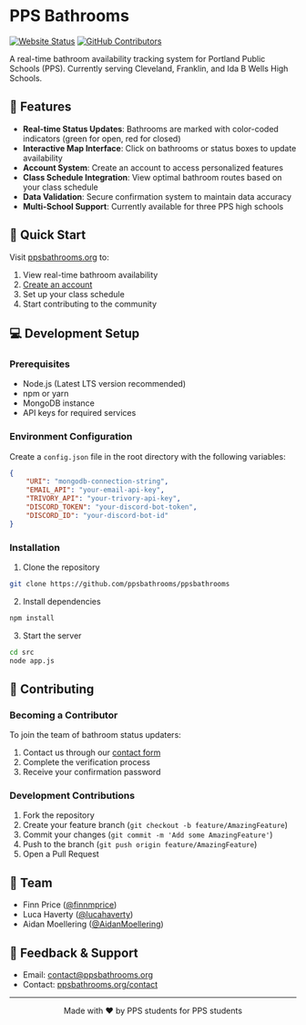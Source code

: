 # PPS Bathrooms

[![Website Status](https://img.shields.io/website?url=https%3A%2F%2Fppsbathrooms.org)](https://ppsbathrooms.org)
[![GitHub Contributors](https://img.shields.io/github/contributors/pps-bathrooms/ppsbathrooms)](https://github.com/pps-bathrooms/ppsbathrooms/graphs/contributors)

A real-time bathroom availability tracking system for Portland Public Schools (PPS). Currently serving Cleveland, Franklin, and Ida B Wells High Schools.

## 🚀 Features

-   **Real-time Status Updates**: Bathrooms are marked with color-coded indicators (green for open, red for closed)
-   **Interactive Map Interface**: Click on bathrooms or status boxes to update availability
-   **Account System**: Create an account to access personalized features
-   **Class Schedule Integration**: View optimal bathroom routes based on your class schedule
-   **Data Validation**: Secure confirmation system to maintain data accuracy
-   **Multi-School Support**: Currently available for three PPS high schools

## 🎯 Quick Start

Visit [ppsbathrooms.org](https://ppsbathrooms.org) to:

1. View real-time bathroom availability
2. [Create an account](https://ppsbathrooms.org/createaccount)
3. Set up your class schedule
4. Start contributing to the community

## 💻 Development Setup

### Prerequisites

-   Node.js (Latest LTS version recommended)
-   npm or yarn
-   MongoDB instance
-   API keys for required services

### Environment Configuration

Create a `config.json` file in the root directory with the following variables:

```json
{
    "URI": "mongodb-connection-string",
    "EMAIL_API": "your-email-api-key",
    "TRIVORY_API": "your-trivory-api-key",
    "DISCORD_TOKEN": "your-discord-bot-token",
    "DISCORD_ID": "your-discord-bot-id"
}
```

### Installation

1. Clone the repository

```bash
git clone https://github.com/ppsbathrooms/ppsbathrooms
```

2. Install dependencies

```bash
npm install
```

3. Start the server

```bash
cd src
node app.js
```

## 🤝 Contributing

### Becoming a Contributor

To join the team of bathroom status updaters:

1. Contact us through our [contact form](https://ppsbathrooms.org/contact)
2. Complete the verification process
3. Receive your confirmation password

### Development Contributions

1. Fork the repository
2. Create your feature branch (`git checkout -b feature/AmazingFeature`)
3. Commit your changes (`git commit -m 'Add some AmazingFeature'`)
4. Push to the branch (`git push origin feature/AmazingFeature`)
5. Open a Pull Request

## 👥 Team

-   Finn Price ([@finnmprice](https://www.github.com/finnmprice))
-   Luca Haverty ([@lucahaverty](https://www.github.com/lucahaverty))
-   Aidan Moellering ([@AidanMoellering](https://www.github.com/AidanMoellering))

## 📝 Feedback & Support

-   Email: contact@ppsbathrooms.org
-   Contact: [ppsbathrooms.org/contact](https://ppsbathrooms.org/contact)

---

<div align="center">
Made with ❤️ by PPS students for PPS students
</div>
